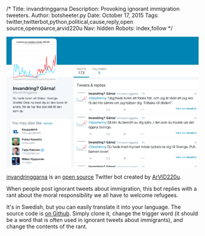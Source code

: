 /*
Title: invandringgarna
Description: Provoking ignorant immigration tweeters.
Author: botsheeter.py
Date: October 17, 2015
Tags: twitter,twitterbot,python,political,cause,reply,open source,opensource,arvid220u
Nav: hidden
Robots: index,follow
*/

[![](/content/bots/twitterbots/images/invandringgarna.png)](http://twitter.com/invandringgarna)

[invandringgarna](http://twitter.com/invandringgarna) is an [open source](https://github.com/ArVID220u/invandringsbot) Twitter bot created by [ArVID220u](https://twitter.com/http://twitter.com/arvid220u). 

When people post ignorant tweets about immigration, this bot replies with a rant about the moral responsibility we all have to welcome refugees.

It's in Swedish, but you can easily translate it into your language. The source code is [on Github](https://github.com/ArVID220u/invandringsbot). Simply clone it, change the trigger word (it should be a word that is often used in ignorant tweets about immigrants), and change the contents of the rant.
